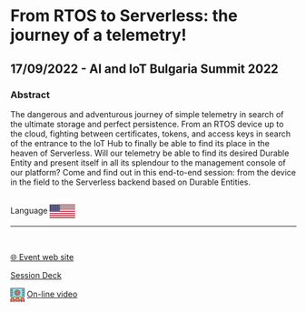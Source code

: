 # From RTOS to Serverless: the journey of a telemetry!
## 17/09/2022 - AI and IoT Bulgaria Summit 2022
### Abstract
The dangerous and adventurous journey of simple telemetry in search of the ultimate storage and perfect persistence. From an RTOS device up to the cloud, fighting between certificates, tokens, and access keys in search of the entrance to the IoT Hub to finally be able to find its place in the heaven of Serverless. Will our telemetry be able to find its desired Durable Entity and present itself in all its splendour to the management console of our platform? Come and find out in this end-to-end session: from the device in the field to the Serverless backend based on Durable Entities.

<br/>
Language <img width="45" src="https://raw.githubusercontent.com/dpcons/DPCons/Dev/Resources/FlagUSA.svg" style="vertical-align:middle">

<br/>

---

<br/>
<p>
<a href="https://iotsummit.tech/">🌐 Event web site</a>
</p>

<p>
<a href="https://github.com/dpcons/DPCons/blob/main/Decks/20220917-Design%20and%20architect%20your%20Secure%20IoT%20system%20and%20infrastructure.pdf" target="_blank">Session Deck</a>
</a>
</p>

<p>
<img width="25" src="https://raw.githubusercontent.com/massimobonanni/massimobonanni/master/images/video.svg" style="vertical-align:middle"> 
<a href="https://youtu.be/ZosO8wtf6Pw?t=14414" target="_blank">On-line video</a>
</p> 
